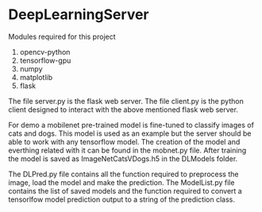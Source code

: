 # DeepLearningServer

Modules required for this project
1. opencv-python
2. tensorflow-gpu
3. numpy
4. matplotlib
5. flask

The file server.py is the flask web server.
The file client.py is the python client designed to interact with the above mentioned flask web server.

For demo a mobilenet pre-trained model is fine-tuned to classify images of cats and dogs.
This model is used as an example but the server should be able to work with any tensorflow model.
The creation of the model and everthing related with it can be found in the mobnet.py file.
After training the model is saved as ImageNetCatsVDogs.h5 in the DLModels folder.

The DLPred.py file contains all the function required to preprocess the image, load the model and make the prediction.
The ModelList.py file contains the list of saved models and the function required to convert a tensorlfow model prediction output to a string of the prediction class.
